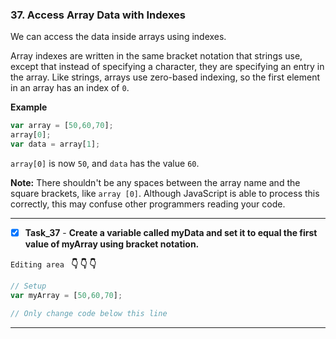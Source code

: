 ### 37. Access Array Data with Indexes

We can access the data inside arrays using indexes.

Array indexes are written in the same bracket notation that strings use, except that instead of specifying a character, they are specifying an entry in the array. Like strings, arrays use zero-based indexing, so the first element in an array has an index of `0`.


**Example**
```js
var array = [50,60,70];
array[0];
var data = array[1];
```
`array[0]` is now `50`, and `data` has the value `60`.


**Note:** There shouldn't be any spaces between the array name and the square brackets, like `array [0]`. Although JavaScript is able to process this correctly, this may confuse other programmers reading your code.
*******************************
- [x] **Task_37** - **Create a variable called myData and set it to equal the first value of myArray using bracket notation.**

``Editing area `` **:point_down: :point_down: :point_down:**

```js
// Setup
var myArray = [50,60,70];

// Only change code below this line
```
*************************************************************************************
